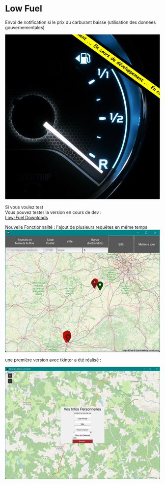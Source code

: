 # Low Fuel     
     
     
Envoi de notification si le prix du carburant baisse (utilisation des données gouvernementales)     
     
     
![Low - Fuel](./Fuel_gauge_indev.jpg)     
         
Si vous voulez test    
Vous pouvez tester la version en cours de dev :    
[Low-Fuel Downloads](https://github.com/Bit-Scripts/Low-Fuel/releases/tag/1.2)    

Nouvelle Fonctionnalité : l'ajout de plusieurs requêtes en même temps   
![Main Kivi](./image/MultiRecherche.jpg)     
      
une première version avec tkinter a été réalisé :     
       
![TKMain tkinter](./image/tkmain.png)     